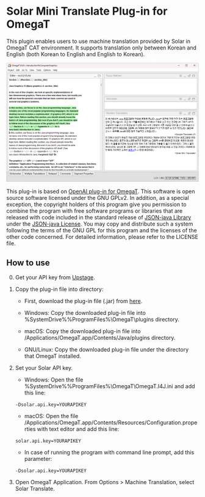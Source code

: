 # Solar Mini Translate Plug-in for OmegaT

This plugin enables users to use machine translation provided by Solar in OmegaT CAT environment. It supports translation only between Korean and English (both Korean to English and English to Korean).

![](images/demo.png)

This plug-in is based on [OpenAI plug-in for OmegaT](https://github.com/ychoi-kr/omegat-plugin-openai-translate).
This software is open source software licensed under the GNU GPLv2. In addition, as a special exception, the copyright holders of this program give you permission to combine the program with free software programs or libraries that are released with code included in the standard release of [JSON-java Library](https://github.com/stleary/JSON-java) under the [JSON-java License](https://github.com/stleary/JSON-java/blob/master/LICENSE). You may copy and distribute such a system following the terms of the GNU GPL for this program and the licenses of the other code concerned. For detailed information, please refer to the LICENSE file.

## How to use

0. Get your API key from [Upstage](https://console.upstage.ai/).

1. Copy the plug-in file into directory:

    - First, download the plug-in file (.jar) from [here](https://github.com/ychoi-kr/omegat-plugin-solar-mini-translate/releases).
   
    - Windows: Copy the downloaded plug-in file into %SystemDrive%%ProgramFiles%\OmegaT\plugins directory.
    - macOS: Copy the downloaded plug-in file into /Applications/OmegaT.app/Contents/Java/plugins directory.
    - GNU/Linux: Copy the downloaded plug-in file under the directory that OmegaT installed.

2. Set your Solar API key.

    - Windows: Open the file %SystemDrive%\%ProgramFiles%\OmegaT\OmegaT.I4J.ini and add this line:
    ```
    -Dsolar.api.key=YOURAPIKEY
    ```

    - macOS: Open the file /Applications/OmegaT.app/Contents/Resources/Configuration.properties with text editor and add this line:
    ```
    solar.api.key=YOURAPIKEY
    ```
   
    - In case of running the program with command line prompt, add this parameter:
    ```
    -Dsolar.api.key=YOURAPIKEY
    ```
   
3. Open OmegaT Application. From Options > Machine Translation, select Solar Translate.